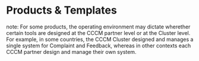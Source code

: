 # Products & Templates

note: For some products, the operating environment may dictate wherether certain tools are designed at the CCCM partner level or at the Cluster level. For example, in some countries, the CCCM Cluster designed and manages a single system for Complaint and Feedback, whereas in other contexts each CCCM partner design and manage their own system.
